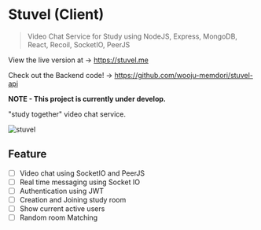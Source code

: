 # Stuvel (Client)

> Video Chat Service for Study using NodeJS, Express, MongoDB, React, Recoil, SocketIO, PeerJS

View the live version at -> https://stuvel.me

Check out the Backend code! -> https://github.com/wooju-memdori/stuvel-api

**NOTE - This project is currently under develop.**

"study together" video chat service.

![stuvel](https://user-images.githubusercontent.com/50407047/128682790-6f71fb03-0208-42bc-a408-acce99ad325f.png)

## Feature
- [ ] Video chat using SocketIO and PeerJS 
- [ ] Real time messaging using Socket IO
- [ ] Authentication using JWT
- [ ] Creation and Joining study room
- [ ] Show current active users
- [ ] Random room Matching
